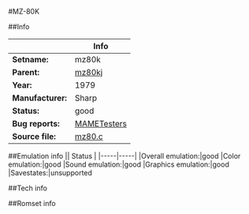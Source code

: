#MZ-80K

##Info

||Info|
|-----|-----|
|**Setname:**|mz80k
|**Parent:**|[mz80kj](mz80kj.md)
|**Year:**|1979
|**Manufacturer:**|Sharp
|**Status:**|good
|**Bug reports:**|[MAMETesters](http://mametesters.org/view_all_set.php?type=1&temporary=y&search=mz80.c)
|**Source file:**|[mz80.c](https://github.com/mamedev/mame/blob/master/src/mess/drivers/mz80.c)

##Emulation info
|| Status |
|-----|-----|
|Overall emulation:|good
|Color emulation:|good
|Sound emulation:|good
|Graphics emulation:|good
|Savestates:|unsupported

##Tech info

##Romset info

<!--- START OF EDITED COMMENT DO NOT TOUCH TEXT ABOVE-->
